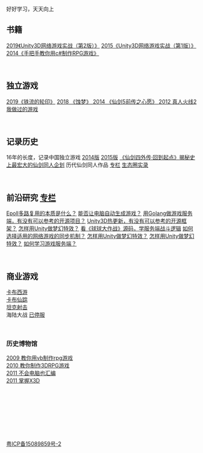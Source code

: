 好好学习，天天向上

## 书籍 
[2019《Unity3D网络游戏实战（第2版）》](https://luopeiyu.github.io/unity_net_book/) 
[2015《Unity3D网络游戏实战（第1版）》](https://item.jd.com/12015701.html) 
[2014《手把手教你用c#制作RPG游戏》](http://product.dangdang.com/23489626.html) 

<br>  
  
## 独立游戏 
[2019《铁流的轮印》](https://zhuanlan.zhihu.com/p/77809295) 
[2018 《蚀梦》 ](https://www.taptap.com/app/146551) 
[2014 《仙剑5前传之心愿》 ](http://www.pal5h.com) 
[2012 真人火线2 ](http://dev.u77.com/game/4695) 
[我做过的游戏 ](http://pal5h.com/lpygame/) 

<br>  
   
## 记录历史 
16年的长度，记录中国独立游戏 [2014版](http://games.sina.com.cn/zl/duanpian/2015-04-03/1538151.shtml) [2015版](http://www.cocoachina.com/articles/14099) 
 [《仙剑四外传·回到起点》揭秘史上最宏大的仙剑同人企划](http://news.17173.com/content/06152018/001003932.shtml) 
历代仙剑同人作品 [专栏](https://zhuanlan.zhihu.com/palfun)  [生态圈实录](https://zhuanlan.zhihu.com/p/56452556) 

<br>  
   
## 前沿研究 [专栏](https://zhuanlan.zhihu.com/pyluo) 
  [Epoll多路复用的本质是什么？](https://zhuanlan.zhihu.com/p/63179839) 
  [能否让电脑自动生成游戏？](https://zhuanlan.zhihu.com/p/55496272) 
  [用Golang做游戏服务端，有没有可以参考的开源项目？](https://zhuanlan.zhihu.com/p/66304813) 
  [Unity3D热更新，有没有可以参考的开源框架？](https://zhuanlan.zhihu.com/p/21386682) 
  [怎样用Unity做梦幻特效？](https://zhuanlan.zhihu.com/p/24371823) 
  [看《球球大作战》源码，学服务端战斗逻辑](https://zhuanlan.zhihu.com/p/26193373) 
  [如何选择适用的网络游戏的同步机制？](https://zhuanlan.zhihu.com/p/65450918) 
  [怎样用Unity做梦幻特效？](https://zhuanlan.zhihu.com/p/24371823) 
  [怎样用Unity做梦幻特效？](https://zhuanlan.zhihu.com/p/24371823) 
  [如何学习游戏服务端？](https://zhuanlan.zhihu.com/p/77791746) 

<br>  
  
## 商业游戏  
  [卡布西游](http://www.4399.com/flash/48399.htm)  
  [卡布仙踪](http://kbxz.4399.com)  
  [坦克射击](http://web.4399.com/tksj2/)  
  海陆大战 [已停服](http://game.4399sy.com/site/news/detail/hldz_2_4768.html)  


<br>  
   
### 历史博物馆  
  [2009 教你用vb制作rpg游戏](http://pal5h.com/vbrpg/)  
  [2010 教你制作3DRPG游戏](http://pal5h.com/3drpg/)  
  [2011 不会电脑也汇编](http://pan.baidu.com/s/1pJBs1mz)  
  [2011 掌握X3D](http://pal5h.com/x3d/)  

 
  
 
<br><br><br><br><br><br><br>
  
 
[粤ICP备15089859号-2](http://www.miitbeian.gov.cn/)

